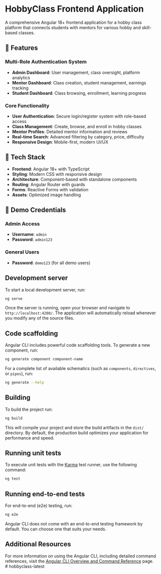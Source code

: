 # HobbyClass Frontend Application

A comprehensive Angular 18+ frontend application for a hobby class platform that connects students with mentors for various hobby and skill-based classes.

## 🌟 Features

### Multi-Role Authentication System
- **Admin Dashboard**: User management, class oversight, platform analytics
- **Mentor Dashboard**: Class creation, student management, earnings tracking
- **Student Dashboard**: Class browsing, enrollment, learning progress

### Core Functionality
- **User Authentication**: Secure login/register system with role-based access
- **Class Management**: Create, browse, and enroll in hobby classes
- **Mentor Profiles**: Detailed mentor information and reviews
- **Real-time Search**: Advanced filtering by category, price, difficulty
- **Responsive Design**: Mobile-first, modern UI/UX

## 🚀 Tech Stack

- **Frontend**: Angular 18+ with TypeScript
- **Styling**: Modern CSS with responsive design
- **Architecture**: Component-based with standalone components
- **Routing**: Angular Router with guards
- **Forms**: Reactive Forms with validation
- **Assets**: Optimized image handling

## 🎯 Demo Credentials

### Admin Access
- **Username**: `admin`
- **Password**: `admin123`

### General Users
- **Password**: `demo123` (for all demo users)

## Development server

To start a local development server, run:

```bash
ng serve
```

Once the server is running, open your browser and navigate to `http://localhost:4200/`. The application will automatically reload whenever you modify any of the source files.

## Code scaffolding

Angular CLI includes powerful code scaffolding tools. To generate a new component, run:

```bash
ng generate component component-name
```

For a complete list of available schematics (such as `components`, `directives`, or `pipes`), run:

```bash
ng generate --help
```

## Building

To build the project run:

```bash
ng build
```

This will compile your project and store the build artifacts in the `dist/` directory. By default, the production build optimizes your application for performance and speed.

## Running unit tests

To execute unit tests with the [Karma](https://karma-runner.github.io) test runner, use the following command:

```bash
ng test
```

## Running end-to-end tests

For end-to-end (e2e) testing, run:

```bash
ng e2e
```

Angular CLI does not come with an end-to-end testing framework by default. You can choose one that suits your needs.

## Additional Resources

For more information on using the Angular CLI, including detailed command references, visit the [Angular CLI Overview and Command Reference](https://angular.dev/tools/cli) page.
#   h o b b y c l a s s - l a t e s t 
 
 